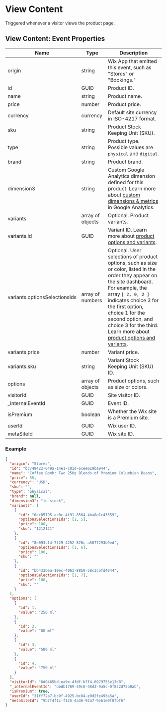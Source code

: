 # View Content

Triggered whenever a visitor views the product page.

## View Content: Event Properties

| Name                          | Type             | Description                                                                                                                                                                                                                                                                                                                                                                                                  |
| ----------------------------- | ---------------- | ------------------------------------------------------------------------------------------------------------------------------------------------------------------------------------------------------------------------------------------------------------------------------------------------------------------------------------------------------------------------------------------------------------ |
| origin                        | string           | Wix App that emitted this event, such as "Stores" or "Bookings."                                                                                                                                                                                                                                                                                                                                             |
| id                            | GUID             | Product ID.                                                                                                                                                                                                                                                                                                                                                                                                  |
| name                          | string           | Product name.                                                                                                                                                                                                                                                                                                                                                                                                |
| price                         | number           | Product price.                                                                                                                                                                                                                                                                                                                                                                                               |
| currency                      | currency         | Default site currency in ISO-4217 format.                                                                                                                                                                                                                                                                                                                                                                    |
| sku                           | string           | Product Stock Keeping Unit (SKU).                                                                                                                                                                                                                                                                                                                                                                            |
| type                          | string           | Product type. Possible values are `physical` and `digital`.                                                                                                                                                                                                                                                                                                                                                  |
| brand                         | string           | Product brand.                                                                                                                                                                                                                                                                                                                                                                                               |
| dimension3                    | string           | Custom Google Analytics dimension defined for this product. Learn more about [custom dimensions & metrics](https://support.google.com/analytics/answer/2709828#zippy=%2Cin-this-article) in Google Analytics.                                                                                                                                                                                                |
| variants                      | array of objects | Optional. Product variants.                                                                                                                                                                                                                                                                                                                                                                                  |
| variants.id                   | GUID             | Variant ID. Learn more about [product options and variants](https://support.wix.com/en/article/wix-stores-adding-and-customizing-product-options).                                                                                                                                                                                                                                                           |
| variants.optionsSelectionsIds | array of numbers | Optional. User selections of product options, such as size or color, listed in the order they appear on the site dashboard. For example, the array `[ 2, 0, 2 ]` indicates choice 3 for the first option, choice 1 for the second option, and choice 3 for the third. Learn more about [product options and variants](https://support.wix.com/en/article/wix-stores-adding-and-customizing-product-options). |
| variants.price                | number           | Variant price.                                                                                                                                                                                                                                                                                                                                                                                               |
| variants.sku                  | string           | Variant Stock Keeping Unit (SKU) ID.                                                                                                                                                                                                                                                                                                                                                                         |
| options                       | array of objects | Product options, such as size or colors.                                                                                                                                                                                                                                                                                                                                                                     |
| visitorId                     | GUID             | Site visitor ID.                                                                                                                                                                                                                                                                                                                                                                                             |
| _internalEventId             | GUID             | Event ID.                                                                                                                                                                                                                                                                                                                                                                                                    |
| isPremium                     | boolean          | Whether the Wix site is a Premium site.                                                                                                                                                                                                                                                                                                                                                                      |
| userId                        | GUID             | Wix user ID.                                                                                                                                                                                                                                                                                                                                                                                                 |
| metaSiteId                    | GUID             | Wix site ID.                                                                                                                                                                                                                                                                                                                                                                                                 |

### Example

```json
{
  "origin": "Stores",
  "id": "bc749422-649a-14e1-c81d-6cee619ba944",
  "name": "Coffee Bomb: Two 250g Blends of Premium Columbian Beans",
  "price": 55,
  "currency": "USD",
  "sku": "",
  "type": "physical",
  "brand": null,
  "dimension3": "in-stock",
  "variants": [
    {
      "id": "0ec85795-ac0c-4f91-8584-4ba0a1c43359",
      "optionsSelectionsIds": [1, 5],
      "price": 100,
      "sku": "1212121"
    },
    {
      "id": "8e093c14-7f29-4252-876c-a5677293b9ed",
      "optionsSelectionsIds": [1, 6],
      "price": 100,
      "sku": ""
    },
    {
      "id": "bb433bea-10ec-4063-88b0-58c3cbfd4044",
      "optionsSelectionsIds": [1, 7],
      "price": 100,
      "sku": ""
    }
  ],
  "options": [
    {
      "id": 1,
      "value": "250 ml"
    },
    {
      "id": 2,
      "value": "80 ml"
    },
    {
      "id": 3,
      "value": "500 ml"
    },
    {
      "id": 4,
      "value": "750 ml"
    }
  ],
  "visitorId": "6d0465bd-ea9e-4fdf-b7f4-6979755e13d8",
  "_internalEventId": "bbdb1769-39c0-48d3-9a5c-0f822d75b0ab",
  "isPremium": true,
  "userId": "31ff72a7-bc9f-4925-bc84-e0d2fe493a5a",
  "metaSiteId": "9b7f4f1c-f125-4a36-92a7-9eb1e0f0fbf6"
}
```
